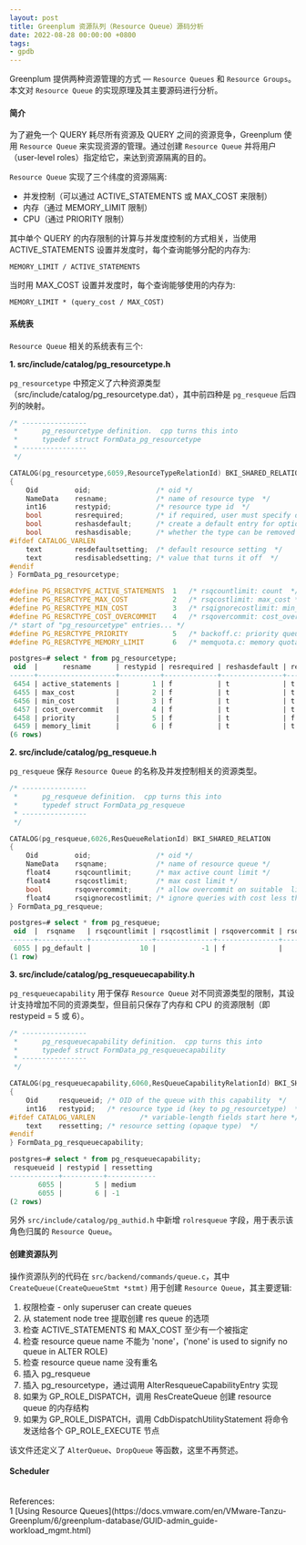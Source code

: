 ```yaml
---
layout: post
title: Greenplum 资源队列（Resource Queue）源码分析
date: 2022-08-28 00:00:00 +0800
tags:
- gpdb
---
```


Greenplum 提供两种资源管理的方式 — `Resource Queues` 和 `Resource Groups`。本文对 `Resource Queue` 的实现原理及其主要源码进行分析。

<h4>简介</h4>

为了避免一个 QUERY 耗尽所有资源及 QUERY 之间的资源竞争，Greenplum 使用 `Resource Queue` 来实现资源的管理。通过创建 `Resource Queue` 并将用户（user-level roles）指定给它，来达到资源隔离的目的。

`Resource Queue` 实现了三个纬度的资源隔离:

- 并发控制（可以通过 ACTIVE_STATEMENTS 或 MAX_COST 来限制）
- 内存（通过 MEMORY_LIMIT 限制）
- CPU（通过 PRIORITY 限制）

其中单个 QUERY 的内存限制的计算与并发度控制的方式相关，当使用 ACTIVE_STATEMENTS 设置并发度时，每个查询能够分配的内存为:

```
MEMORY_LIMIT / ACTIVE_STATEMENTS
```

当时用 MAX_COST 设置并发度时，每个查询能够使用的内存为:

```
MEMORY_LIMIT * (query_cost / MAX_COST)
```

<h4>系统表</h4>

`Resource Queue` 相关的系统表有三个:

**1. src/include/catalog/pg_resourcetype.h**

`pg_resourcetype` 中预定义了六种资源类型（src/include/catalog/pg_resourcetype.dat），其中前四种是 `pg_resqueue` 后四列的映射。

```c
/* ----------------
 *		pg_resourcetype definition.  cpp turns this into
 *		typedef struct FormData_pg_resourcetype
 * ----------------
 */

CATALOG(pg_resourcetype,6059,ResourceTypeRelationId) BKI_SHARED_RELATION
{
	Oid			oid;				/* oid */
	NameData	resname;			/* name of resource type  */
	int16		restypid;			/* resource type id  */
	bool		resrequired;		/* if required, user must specify during CREATE */
	bool		reshasdefault;		/* create a default entry for optional type */
	bool		reshasdisable;		/* whether the type can be removed or shut off */
#ifdef CATALOG_VARLEN
	text		resdefaultsetting;	/* default resource setting  */
	text		resdisabledsetting;	/* value that turns it off  */
#endif
} FormData_pg_resourcetype;

#define PG_RESRCTYPE_ACTIVE_STATEMENTS	1	/* rsqcountlimit: count  */
#define PG_RESRCTYPE_MAX_COST			2	/* rsqcostlimit: max_cost */
#define PG_RESRCTYPE_MIN_COST			3	/* rsqignorecostlimit: min_cost */
#define PG_RESRCTYPE_COST_OVERCOMMIT	4	/* rsqovercommit: cost_overcommit*/
/* start of "pg_resourcetype" entries... */
#define PG_RESRCTYPE_PRIORITY			5	/* backoff.c: priority queue */
#define PG_RESRCTYPE_MEMORY_LIMIT		6	/* memquota.c: memory quota */
```

```sql
postgres=# select * from pg_resourcetype;
 oid  |      resname      | restypid | resrequired | reshasdefault | reshasdisable | resdefaultsetting | resdisabledsetting 
------+-------------------+----------+-------------+---------------+---------------+-------------------+--------------------
 6454 | active_statements |        1 | f           | t             | t             | -1                | -1
 6455 | max_cost          |        2 | f           | t             | t             | -1                | -1
 6456 | min_cost          |        3 | f           | t             | t             | -1                | 0
 6457 | cost_overcommit   |        4 | f           | t             | t             | -1                | -1
 6458 | priority          |        5 | f           | t             | f             | medium            | 
 6459 | memory_limit      |        6 | f           | t             | t             | -1                | -1
(6 rows)
```

**2. src/include/catalog/pg_resqueue.h**

`pg_resqueue` 保存 `Resource Queue` 的名称及并发控制相关的资源类型。

```c
/* ----------------
 *		pg_resqueue definition.  cpp turns this into
 *		typedef struct FormData_pg_resqueue
 * ----------------
 */

CATALOG(pg_resqueue,6026,ResQueueRelationId) BKI_SHARED_RELATION
{
	Oid			oid;				/* oid */
	NameData	rsqname;			/* name of resource queue */
	float4		rsqcountlimit;		/* max active count limit */
	float4		rsqcostlimit;		/* max cost limit */
	bool		rsqovercommit;		/* allow overcommit on suitable  limits */
	float4		rsqignorecostlimit;	/* ignore queries with cost less than */
} FormData_pg_resqueue;
```

```sql
postgres=# select * from pg_resqueue;
 oid  |  rsqname   | rsqcountlimit | rsqcostlimit | rsqovercommit | rsqignorecostlimit 
------+------------+---------------+--------------+---------------+--------------------
 6055 | pg_default |            10 |           -1 | f             |                  0
(1 row)
```

**3. src/include/catalog/pg_resqueuecapability.h**

`pg_resqueuecapability` 用于保存 `Resource Queue` 对不同资源类型的限制，其设计支持增加不同的资源类型，但目前只保存了内存和 CPU 的资源限制（即 restypeid = 5 或 6）。

```c
/* ----------------
 *		pg_resqueuecapability definition.  cpp turns this into
 *		typedef struct FormData_pg_resqueuecapability
 * ----------------
 */

CATALOG(pg_resqueuecapability,6060,ResQueueCapabilityRelationId) BKI_SHARED_RELATION
{
	Oid		resqueueid;	/* OID of the queue with this capability  */
	int16	restypid;	/* resource type id (key to pg_resourcetype)  */
#ifdef CATALOG_VARLEN			/* variable-length fields start here */
	text	ressetting;	/* resource setting (opaque type)  */
#endif
} FormData_pg_resqueuecapability;
```

```sql
postgres=# select * from pg_resqueuecapability;
 resqueueid | restypid | ressetting 
------------+----------+------------
       6055 |        5 | medium
       6055 |        6 | -1
(2 rows)
```

另外 `src/include/catalog/pg_authid.h` 中新增 `rolresqueue` 字段，用于表示该角色归属的 `Resource Queue`。

<h4>创建资源队列</h4>

操作资源队列的代码在 `src/backend/commands/queue.c`，其中 `CreateQueue(CreateQueueStmt *stmt)` 用于创建 `Resource Queue`，其主要逻辑:

1. 权限检查 - only superuser can create queues
2. 从 statement node tree 提取创建 res queue 的选项
3. 检查 ACTIVE_STATEMENTS 和 MAX_COST 至少有一个被指定
4. 检查 resource queue name 不能为 'none'，('none' is used to signify no queue in ALTER ROLE)
5. 检查 resource queue name 没有重名
6. 插入 pg_resqueue
7. 插入 pg_resourcetype，通过调用 AlterResqueueCapabilityEntry 实现
8. 如果为 GP_ROLE_DISPATCH，调用 ResCreateQueue 创建 resource queue 的内存结构
9. 如果为 GP_ROLE_DISPATCH，调用 CdbDispatchUtilityStatement 将命令发送给各个 GP_ROLE_EXECUTE 节点

该文件还定义了 `AlterQueue`、`DropQueue` 等函数，这里不再赘述。

<h4>Scheduler</h4>



<br>
<span class="post-meta">
References:
</span>
<br>
<span class="post-meta">
1 [Using Resource Queues](https://docs.vmware.com/en/VMware-Tanzu-Greenplum/6/greenplum-database/GUID-admin_guide-workload_mgmt.html)<br>
</span>

